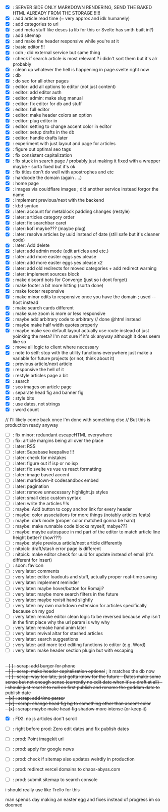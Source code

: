 - [x] : SERVER SIDE ONLY MARKDOWN RENDERING, SEND THE BAKED HTML ALREADY FROM THE STORAGE !!!!!
- [x] : add article read time (~ very approx and idk humanely)
- [x] : add categories to url
- [x] : add meta stuff like descs (a lib for this or Svelte has smth built in?)
- [x] : add sitemap
- [x] : and make the header responsive while you're at it
- [x] : basic editor !!!
- [x] : cdn ; did external service but same thing
- [x] : check if search article is most relevant ? i didn't sort them but it's alr probably
- [x] : clean up whatever the hell is happening in page.svelte right now
- [x] : db
- [x] : do seo for all other pages
- [x] : editor: add all options to editor (not just content)
- [x] : editor: add editor auth
- [x] : editor: admin: make slug manual
- [x] : editor: fix editor for db and stuff
- [x] : editor: full editor
- [x] : editor: make header colors an option
- [x] : editor: plug editor in
- [x] : editor: setting to change accent color in editor
- [x] : editor: setup drafts in the db
- [x] : editor: handle drafts later
- [x] : experiment with just layout and page for articles
- [x] : figure out optimal seo tags
- [x] : fix consistent capitalization
- [x] : fix stuck in search page / probably just making it fixed with a wrapper maybe - sorta fixed but it's ok
- [x] : fix titles don't do well with apostrophes and etc
- [x] : hardcode the domain (again ....)
- [x] : home page
- [x] : images via couldflare images ; did another service instead forgor the name
- [x] : implement previous/next with the backend
- [x] : kbd syntax
- [x] : later: account for metablock padding changes (restyle)
- [x] : later: articles category order
- [x] : later: fix searchbar caret
- [x] : later: kofi maybe??? (maybe plug)
- [x] : later: resolve articles by uuid instead of date (still safe but it's cleaner code)
- [x] : later: Add delete
- [x] : later: add admin mode (edit articles and etc.)
- [x] : later: add more easter eggs yes please
- [x] : later: add more easter eggs yes please x2
- [x] : later: add old redirects for moved categories + add redirect warning
- [x] : later: implement sources block
- [x] : make discord bots for Converge (just so i dont forget)
- [x] : make footer a bit more hitting (sorta done)
- [x] : make footer responsive
- [x] : make minor edits to responsive once you have the domain ; used --host instead
- [x] : make search cards different
- [x] : make sure zoom is more or less responsive
- [x] : maybe add arbitrary code to arbitrary // done @html instead
- [x] : maybe make half width quotes properly
- [x] : maybe make seo default layout actually use route instead of just yoinking the meta? I'm not sure if it's ok anyway although it does seem like so
- [x] : move all logic to client where necessary
- [x] : note to self: stop with the utility functions everywhere just make a variable for future projects (or not, think about it)
- [x] : previous article/next article
- [x] : responsive the hell of it
- [x] : restyle articles page a bit
- [x] : search
- [x] : seo images on article page
- [x] : separate head fig and banner fig
- [x] : style bits
- [x] : use dates, not strings
- [x] : word count

// I'll likely come back once I'm done with something else
// But this is production ready anyway

- [ ] : fix minor: redundant escapeHTML everywhere
- [ ] : fix: article margins being all over the place
- [ ] : later: RSS
- [ ] : later: Supabase keepalive !!!
- [ ] : later: check for mistakes
- [ ] : later: figure out if isp or no isp
- [ ] : later: fix svelte vs vue vs react formatting
- [ ] : later: image based accent
- [ ] : later: markdown-it codesandbox embed
- [ ] : later: pagination
- [ ] : later: remove unnecessary highlight.js styles
- [ ] : later: small desc custom syntax
- [ ] : later: write the articles !!!s
- [ ] : maybe: Add button to copy anchor link for every header
- [ ] : maybe: color associations for more things (notably articles feats)
- [ ] : maybe: dark mode (proper color matched gonna be hard)
- [ ] : maybe: make runnable code blocks myself, mabye???
- [ ] : maybe: maybe autospace in md part of the editor to match article line height better? (how???)
- [ ] : maybe: style previous article/next article differently
- [ ] : nitpick: draft/stash error page is different
- [ ] : nitpick: make editor check for uuid for update instead of email (it's different for insert)
- [ ] : soon: favicon
- [ ] : very later: comments
- [ ] : very later: editor loadouts and stuff, actually proper real-time saving
- [ ] : very later: implement reminder
- [ ] : very later: maybe hover/button for Romaji?
- [ ] : very later: maybe more search filters in the future
- [ ] : very later: maybe revisit hand slightly
- [ ] : very later: my own markdown extension for articles specifically because oh my god
- [ ] : very later: remake editor clean logic to be reversed because why isn't in the first place why the url param is why why
- [ ] : very later: remake hand anim later
- [ ] : very later: revival altar for stashed articles
- [ ] : very later: search suggestions
- [ ] : very later: add more text editing functions to editor (e.g. Word)
- [ ] : very later: make header section plugin but with escaping

<br>~~- [ ] : scrap: add burger for phone~~
<br>~~- [ ] : scrap: make header capitalization optional~~ ; it matches the db now
<br>~~- [ ] : scrap: way too late, just gotta know for the future - Dates make some sense but not enough sense (currently no edit date when it's a draft at all) - i should just reset it to null on first publish and rename the goddam date to publish date~~
<br>~~- [x] : scrap: add time parser~~
<br>~~- [x] : scrap: change head fig bg to something other than accent color~~
<br>~~- [x] : scrap: maybe make head fig shadow more intense (or keep it)~~

- [x] : FIX!: no js articles don't scroll
- [ ] : right before prod: Zero edit dates and fix publish dates

- [ ] : prod: Point imagekit url
- [ ] : prod: apply for google news
- [ ] : prod: check if sitemap also updates weirdly in production
- [ ] : prod: redirect vercel domains to chaos-abyss.com
- [ ] : prod: submit sitemap to search console

i should really use like Trello for this

man spends day making an easter egg and fixes instead of progress im so doomed
